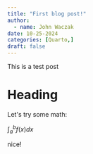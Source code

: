 ```yaml
---
title: "First blog post!"
author:
  - name: John Waczak
date: 10-25-2024    
categories: [Quarto,]
draft: false
---
```


This is a test post

# Heading 

Let's try some math: 

$\int_a^b f(x) dx$

nice!
